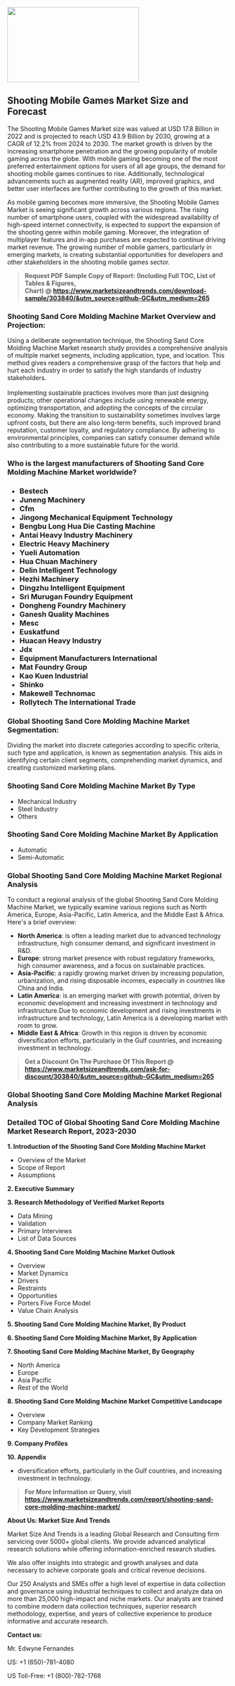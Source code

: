 <p><img class="alignnone size-medium wp-image-20088" src="https://ffe5etoiles.com/wp-content/uploads/2024/12/MST1-300x171.png" alt="" width="300" height="171" /></p><h2>Shooting Mobile Games Market Size and Forecast</h2><p>The Shooting Mobile Games Market size was valued at USD 17.8 Billion in 2022 and is projected to reach USD 43.9 Billion by 2030, growing at a CAGR of 12.2% from 2024 to 2030. The market growth is driven by the increasing smartphone penetration and the growing popularity of mobile gaming across the globe. With mobile gaming becoming one of the most preferred entertainment options for users of all age groups, the demand for shooting mobile games continues to rise. Additionally, technological advancements such as augmented reality (AR), improved graphics, and better user interfaces are further contributing to the growth of this market.</p><p>As mobile gaming becomes more immersive, the Shooting Mobile Games Market is seeing significant growth across various regions. The rising number of smartphone users, coupled with the widespread availability of high-speed internet connectivity, is expected to support the expansion of the shooting genre within mobile gaming. Moreover, the integration of multiplayer features and in-app purchases are expected to continue driving market revenue. The growing number of mobile gamers, particularly in emerging markets, is creating substantial opportunities for developers and other stakeholders in the shooting mobile games sector.</p></p><blockquote id="" class=""><strong>Request PDF Sample Copy of Report: (Including Full TOC, List of Tables &amp; Figures, Chart)&nbsp;@&nbsp;<strong><a href="https://www.marketsizeandtrends.com/download-sample/303840/&utm_source=github-GC&utm_medium=265" target="_blank">https://www.marketsizeandtrends.com/download-sample/303840/&utm_source=github-GC&utm_medium=265</a></strong></strong></blockquote><h3 id="" class="">Shooting Sand Core Molding Machine Market&nbsp;Overview and Projection:</h3><p id="" class="">Using a deliberate segmentation technique, the Shooting Sand Core Molding Machine Market research study provides a comprehensive analysis of multiple market segments, including application, type, and location. This method gives readers a comprehensive grasp of the factors that help and hurt each industry in order to satisfy the high standards of industry stakeholders. <br /> <br />Implementing sustainable practices involves more than just designing products; other operational changes include using renewable energy, optimizing transportation, and adopting the concepts of the circular economy. Making the transition to sustainability sometimes involves large upfront costs, but there are also long-term benefits, such improved brand reputation, customer loyalty, and regulatory compliance. By adhering to environmental principles, companies can satisfy consumer demand while also contributing to a more sustainable future for the world.</p><h3 id="" class="">Who is the largest manufacturers of&nbsp;Shooting Sand Core Molding Machine Market worldwide?</h3><h3 class=""><p><ul><li>Bestech </li><li> Juneng Machinery </li><li> Cfm </li><li> Jingong Mechanical Equipment Technology </li><li> Bengbu Long Hua Die Casting Machine </li><li> Antai Heavy Industry Machinery </li><li> Electric Heavy Machinery </li><li> Yueli Automation </li><li> Hua Chuan Machinery </li><li> Delin Intelligent Technology </li><li> Hezhi Machinery </li><li> Dingzhu Intelligent Equipment </li><li> Sri Murugan Foundry Equipment </li><li> Dongheng Foundry Machinery </li><li> Ganesh Quality Machines </li><li> Mesc </li><li> Euskatfund </li><li> Huacan Heavy Industry </li><li> Jdx </li><li> Equipment Manufacturers International </li><li> Mat Foundry Group </li><li> Kao Kuen Industrial </li><li> Shinko </li><li> Makewell Technomac </li><li> Rollytech The International Trade</li></ul></p></h3><h3 id="" class="">Global&nbsp;Shooting Sand Core Molding Machine Market Segmentation:</h3><p id="" class="">Dividing the market into discrete categories according to specific criteria, such type and application, is known as segmentation analysis. This aids in identifying certain client segments, comprehending market dynamics, and creating customized marketing plans.</p><h3 id="" class="">Shooting Sand Core Molding Machine Market&nbsp;By Type</h3><p><p><ul><li>Mechanical Industry</li><li> Steel Industry</li><li> Others</p></li></ul></p></p><h3 id="" class="">Shooting Sand Core Molding Machine Market&nbsp;By Application</h3><p class=""><p><ul><li>Automatic</li><li> Semi-Automatic</li></ul></p></p><h3 id="" class="">Global Shooting Sand Core Molding Machine Market Regional Analysis</h3><p id="" class="">To conduct a regional analysis of the global Shooting Sand Core Molding Machine Market, we typically examine various regions such as North America, Europe, Asia-Pacific, Latin America, and the Middle East &amp; Africa. Here's a brief overview:</p><ul><li><strong>North America</strong>: is often a leading market due to advanced technology infrastructure, high consumer demand, and significant investment in R&amp;D.</li><li><strong>Europe</strong>: strong market presence with robust regulatory frameworks, high consumer awareness, and a focus on sustainable practices.</li><li><strong>Asia-Pacific</strong>: a rapidly growing market driven by increasing population, urbanization, and rising disposable incomes, especially in countries like China and India.</li><li><strong>Latin America</strong>: is an emerging market with growth potential, driven by economic development and increasing investment in technology and infrastructure.Due to economic development and rising investments in infrastructure and technology, Latin America is a developing market with room to grow.</li><li><strong>Middle East &amp; Africa</strong>: Growth in this region is driven by economic diversification efforts, particularly in the Gulf countries, and increasing investment in technology.</li></ul><blockquote id="" class=""><strong>Get a Discount On The Purchase Of This Report @ <strong><a href="https://www.marketsizeandtrends.com/ask-for-discount/303840/&utm_source=github-GC&utm_medium=265" target="_blank">https://www.marketsizeandtrends.com/ask-for-discount/303840/&utm_source=github-GC&utm_medium=265</a></strong></strong></blockquote><h3 id="" class="">Global Shooting Sand Core Molding Machine Market Regional Analysis</h3><h3 id="" class="">Detailed TOC of Global Shooting Sand Core Molding Machine Market Research Report, 2023-2030</h3><p id="" class=""><strong>1. Introduction of the Shooting Sand Core Molding Machine Market</strong></p><ul><li>Overview of the Market</li><li>Scope of Report</li><li>Assumptions</li></ul><p id="" class=""><strong>2. Executive Summary</strong></p><p id="" class=""><strong>3. Research Methodology of Verified Market Reports</strong></p><ul><li>Data Mining</li><li>Validation</li><li>Primary Interviews</li><li>List of Data Sources</li></ul><p id="" class=""><strong>4. Shooting Sand Core Molding Machine Market Outlook</strong></p><ul><li>Overview</li><li>Market Dynamics</li><li>Drivers</li><li>Restraints</li><li>Opportunities</li><li>Porters Five Force Model</li><li>Value Chain Analysis</li></ul><p id="" class=""><strong>5. Shooting Sand Core Molding Machine Market, By Product</strong></p><p id="" class=""><strong>6. Shooting Sand Core Molding Machine Market, By Application</strong></p><p id="" class=""><strong>7. Shooting Sand Core Molding Machine Market, By Geography</strong></p><ul><li>North America</li><li>Europe</li><li>Asia Pacific</li><li>Rest of the World</li></ul><p id="" class=""><strong>8. Shooting Sand Core Molding Machine Market Competitive Landscape</strong></p><ul><li>Overview</li><li>Company Market Ranking</li><li>Key Development Strategies</li></ul><p id="" class=""><strong>9. Company Profiles</strong></p><p id="" class=""><strong>10. Appendix</strong></p><ul><li>diversification efforts, particularly in the Gulf countries, and increasing investment in technology.</li></ul><blockquote id="" class=""><strong>For More Information or Query, visit <strong><strong><a href="https://www.marketsizeandtrends.com/report/shooting-sand-core-molding-machine-market/" target="_blank">https://www.marketsizeandtrends.com/report/shooting-sand-core-molding-machine-market/</a></strong></strong></strong></blockquote><p id="" class=""><strong>About Us: Market Size And Trends</strong></p><p id="" class="">Market Size And Trends is a leading Global Research and Consulting firm servicing over 5000+ global clients. We provide advanced analytical research solutions while offering information-enriched research studies.</p><p id="" class="">We also offer insights into strategic and growth analyses and data necessary to achieve corporate goals and critical revenue decisions.</p><p id="" class="">Our 250 Analysts and SMEs offer a high level of expertise in data collection and governance using industrial techniques to collect and analyze data on more than 25,000 high-impact and niche markets. Our analysts are trained to combine modern data collection techniques, superior research methodology, expertise, and years of collective experience to produce informative and accurate research.</p><p id="" class=""><strong>Contact us:</strong></p><p id="" class="">Mr. Edwyne Fernandes</p><p id="" class="">US: +1 (650)-781-4080</p><p id="" class="">US Toll-Free: +1 (800)-782-1768</p>
